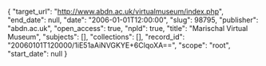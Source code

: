 {
  "target_url": "http://www.abdn.ac.uk/virtualmuseum/index.php", 
  "end_date": null, 
  "date": "2006-01-01T12:00:00", 
  "slug": 98795, 
  "publisher": "abdn.ac.uk", 
  "open_access": true, 
  "npld": true, 
  "title": "Marischal Virtual Museum", 
  "subjects": [], 
  "collections": [], 
  "record_id": "20060101T120000/1iE51aAiNVGKYE+6ClqoXA==", 
  "scope": "root", 
  "start_date": null
}

